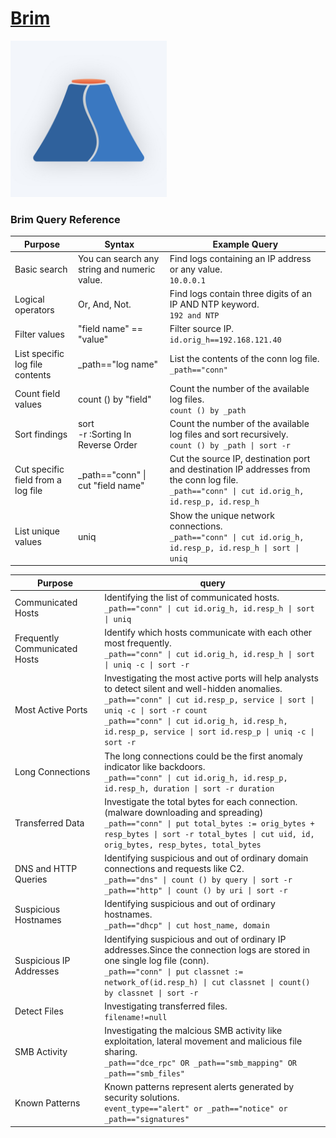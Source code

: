 # [Brim](https://www.brimdata.io/)
<img src="https://github.com/nkn-ctrl/pushtest/blob/main/brim-social-square.jpg" width="250">

### Brim Query Reference
| Purpose |	Syntax | Example Query |
|---------|--------|---------------|
| Basic search |You can search any string and numeric value.|Find logs containing an IP address or any value.<br>```10.0.0.1```|
| Logical operators |Or, And, Not.|Find logs contain three digits of an IP AND NTP keyword.<br>```192 and NTP```|
| Filter values |"field name" == "value"|Filter source IP.<br>```id.orig_h==192.168.121.40```|
|List specific log file contents|_path=="log name"|List the contents of the conn log file.<br>```_path=="conn"```|
|Count field values|count () by "field"|Count the number of the available log files.<br>```count () by _path```|
|Sort findings|sort<br>-r :Sorting In Reverse Order|Count the number of the available log files and sort recursively.<br>```count () by _path \| sort -r```|
|Cut specific field from a log file|_path=="conn" \| cut "field name"|Cut the source IP, destination port and destination IP addresses from the conn log file.<br>```_path=="conn" \| cut id.orig_h, id.resp_p, id.resp_h```|
|List unique values|uniq|Show the unique network connections.<br>```_path=="conn" \| cut id.orig_h, id.resp_p, id.resp_h \| sort \| uniq```|

|Purpose|query|
|-------|-----|
|Communicated Hosts|Identifying the list of communicated hosts.<br>```_path=="conn" \| cut id.orig_h, id.resp_h \| sort \| uniq```|
|Frequently Communicated Hosts|Identify which hosts communicate with each other most frequently.<br>```_path=="conn" \| cut id.orig_h, id.resp_h \| sort \| uniq -c \| sort -r```|
| Most Active Ports| Investigating the most active ports will help analysts to detect silent and well-hidden anomalies.<br>```_path=="conn" \| cut id.resp_p, service \| sort \| uniq -c \| sort -r count```<br>```_path=="conn" \| cut id.orig_h, id.resp_h, id.resp_p, service \| sort id.resp_p \| uniq -c \| sort -r```|
| Long Connections| The long connections could be the first anomaly indicator like backdoors.<br>```_path=="conn" \| cut id.orig_h, id.resp_p, id.resp_h, duration \| sort -r duration```|
| Transferred Data| Investigate the total bytes for each connection.(malware downloading and spreading)<br>```_path=="conn" \| put total_bytes := orig_bytes + resp_bytes \| sort -r total_bytes \| cut uid, id, orig_bytes, resp_bytes, total_bytes```|
| DNS and HTTP Queries| Identifying suspicious and out of ordinary domain connections and requests like C2.<br>```_path=="dns" \| count () by query \| sort -r ```<br>```_path=="http" \| count () by uri \| sort -r ```|
| Suspicious Hostnames| Identifying suspicious and out of ordinary hostnames.<br>```_path=="dhcp" \| cut host_name, domain```|
| Suspicious IP Addresses| Identifying suspicious and out of ordinary IP addresses.Since the connection logs are stored in one single log file (conn).<br>```_path=="conn" \| put classnet := network_of(id.resp_h) \| cut classnet \| count() by classnet \| sort -r```|
| Detect Files| Investigating transferred files.<br>```filename!=null```|
| SMB Activity| Investigating the malcious SMB activity like exploitation, lateral movement and malicious file sharing.<br>```_path=="dce_rpc" OR _path=="smb_mapping" OR _path=="smb_files" ```|
| Known Patterns| Known patterns represent alerts generated by security solutions.<br>```event_type=="alert" or _path=="notice" or _path=="signatures"```|
